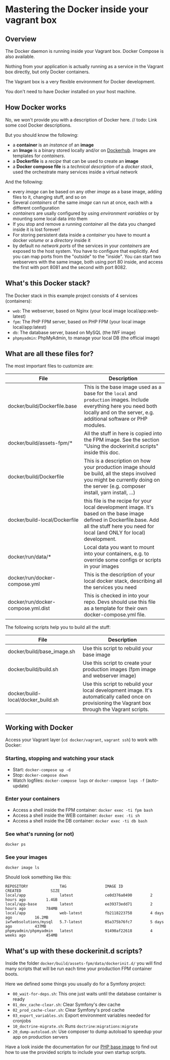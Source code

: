 # Mastering the Docker inside your vagrant box


## Overview

The Docker daemon is running inside your Vagrant box. Docker Compose is also available.

Nothing from your application is actually running as a service in the Vagrant box directly, but only Docker containers.

The Vagrant box is a very flexible environment for Docker development.

You don't need to have Docker installed on your host machine.


## How Docker works

No, we won't provide you with a description of Docker here. // todo: Link some cool Docker descriptions.

But you should know the following:

- a **container** is an *instance* of an **image**
- an **Image** is a binary stored locally and/or on [Dockerhub](https://hub.docker.com). Images are templates for *containers*.
- a **Dockerfile** is a *recipe* that can be used to create an **image**
- a **Docker compose file** is a *technical description* of a *docker stack*, used the orchestrate many services inside a virtual network
   

And the following:

- every *image* can be based on any other *image* as a base image, adding files to it, changing stuff, and so on
- Several *containers* of the same *image* can run at once, each with a different configuration
- *containers* are usally configured by using *environment variables* or by mounting some local data into them
- If you stop and remove a running *container* all the data you changed inside it is lost forever!
- For storing persistent data inside a *container* you have to mount a docker *volume* or a *directory* inside it
- by default no *network ports* of the services in your *containers* are exposed to the host system. You have to configure that explicitly. And you can map ports from the "outside" to the "inside". You can start two webservers with the same image, both using port 80 inside, and access the first with port 8081 and the second with port 8082. 


## What's this Docker stack?

The Docker stack in this example project consists of 4 services (containers):

- `web`: The webserver, based on Nginx (your local image local/app:web-latest)
- `fpm`: The PHP FPM server, based on PHP FPM (your local image local/app:latest)
- `db`: The database server, based on MySQL (the IWF image)
- `phpmyadmin`: PhpMyAdmin, to manage your local DB (the official image)

   
## What are all these files for?

The most important files to customize are:

File                 | Description
---------------------|--------------
docker/build/Dockerfile.base   | This is the base image used as a base for the `local` and `production` images. Include everything here you need both locally and on the server, e.g. additional software or PHP modules.
docker/build/assets-fpm/*  | All the stuff in here is copied into the FPM image. See the section "Using the dockerinit.d scripts" inside this doc.
docker/build/Dockerfile  | This is a description on how your production image should be build, all the steps involved you might be currently doing on the server (e.g. composer install, yarn install, ...)
docker/build-local/Dockerfile  | this file is the recipe for your local development image. It's based on the base image defined in Dockerfile.base. Add all the stuff here you need for local (and ONLY for local) development.
docker/run/data/*   | Local data you want to mount into your containers, e.g. to override some configs or scripts in your images
docker/run/docker-compose.yml  | This is the description of your local docker stack, describing all the services you need
docker/run/docker-compose.yml.dist | This is checked in into your repo. Devs should use this file as a template for their own docker-compose.yml file.


The following scripts help you to build all the stuff:

File                 | Description
---------------------|--------------
docker/build/base_image.sh | Use this script to rebuild your base image
docker/build/build.sh  | Use this script to create your production images (fpm image and webserver image)
docker/build-local/docker_build.sh | Use this script to rebuild your local development image. It's automatically called once on provisioning the Vagrant box through the Vagrant scripts.



## Working with Docker

Access your Vagrant layer (`cd docker/vagrant`, `vagrant ssh`) to work with Docker:

### Starting, stopping and watching your stack

- Start: `docker-compose up -d`
- Stop: `docker-compose down`
- Watch logfiles: `docker-compose logs` or `docker-compose logs -f` (auto-update)

### Enter your containers

- Access a shell inside the FPM container: `docker exec -ti fpm bash`
- Access a shell inside the WEB container: `docker exec -ti sh`
- Access a shell inside the DB container: `docker exec -ti db bash`

### See what's running (or not)

`docker ps`

### See your images

`docker image ls`

Should look something like this:

```
REPOSITORY              TAG                 IMAGE ID            CREATED             SIZE
local/app               latest              ce0d376a0490        2 hours ago         1.4GB
local/app-base          latest              ee39373edd71        2 hours ago         784MB
local/app               web-latest          fb2118223758        4 days ago          16.2MB
iwfwebsolutions/mysql   5.7-latest          05a375b76fc7        5 days ago          437MB
phpmyadmin/phpmyadmin   latest              91490af22618        4 weeks ago         454MB
```


## What's up with these dockerinit.d scripts?

Inside the folder `docker/build/assets-fpm/data/dockerinit.d/` you will find many scripts that will be run each time your production FPM container boots.

Here we defined some things you usually do for a Symfony project:

- `00_wait-for-deps.sh`: This one just waits until the database container is ready
- `01_dev_cache-clear.sh`: Clear Symfony's dev cache
- `02_prod_cache-clear.sh`: Clear Symfony's prod cache
- `03_export_variables.sh`: Export environment variables needed for cronjobs
- `10_doctrine-migrate.sh`: Runs `doctrine:migrations:migrate`
- `20_dump-autoload.sh`: Use composer to dump autoload to speedup your app on production servers

Have a look inside the documentation for our [PHP base image](https://github.com/iwf-web/docker-phpfpm) to find out how to use the 
provided scripts to include your own startup scripts.

